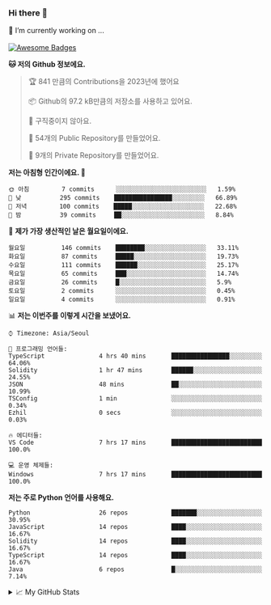 ### Hi there 👋 
🔭 I’m currently working on ... </br></br>
[![Awesome Badges](https://img.shields.io/badge/Introduce-EN-green.svg)](https://github.com/tlatkdgus1/tlatkdgus1/blob/main/README.md.en)

<!--START_SECTION:waka-->
**🐱 저의 Github 정보에요.** 

> 🏆 841 만큼의 Contributions을 2023년에 했어요
 > 
> 📦 Github의 97.2 kB만큼의 저장소를 사용하고 있어요. 
 > 
> 🚫 구직중이지 않아요.
 > 
> 📜 54개의 Public Repository를 만들었어요. 
 > 
> 🔑 9개의 Private Repository를 만들었어요.  

**저는 아침형 인간이에요. 🐤** 

```text
🌞 아침         7 commits      ░░░░░░░░░░░░░░░░░░░░░░░░░   1.59% 
🌆 낮　         295 commits    ████████████████░░░░░░░░░   66.89% 
🌃 저녁         100 commits    █████░░░░░░░░░░░░░░░░░░░░   22.68% 
🌙 밤　         39 commits     ██░░░░░░░░░░░░░░░░░░░░░░░   8.84%

```
📅 **제가 가장 생산적인 날은 월요일이에요.** 

```text
월요일          146 commits    ████████░░░░░░░░░░░░░░░░░   33.11% 
화요일          87 commits     █████░░░░░░░░░░░░░░░░░░░░   19.73% 
수요일          111 commits    ██████░░░░░░░░░░░░░░░░░░░   25.17% 
목요일          65 commits     ███░░░░░░░░░░░░░░░░░░░░░░   14.74% 
금요일          26 commits     █░░░░░░░░░░░░░░░░░░░░░░░░   5.9% 
토요일          2 commits      ░░░░░░░░░░░░░░░░░░░░░░░░░   0.45% 
일요일          4 commits      ░░░░░░░░░░░░░░░░░░░░░░░░░   0.91%

```


📊 **저는 이번주를 이렇게 시간을 보냈어요.** 

```text
⌚︎ Timezone: Asia/Seoul

💬 프로그래밍 언어들: 
TypeScript               4 hrs 40 mins       ████████████████░░░░░░░░░   64.06% 
Solidity                 1 hr 47 mins        ██████░░░░░░░░░░░░░░░░░░░   24.55% 
JSON                     48 mins             ██░░░░░░░░░░░░░░░░░░░░░░░   10.99% 
TSConfig                 1 min               ░░░░░░░░░░░░░░░░░░░░░░░░░   0.34% 
Ezhil                    0 secs              ░░░░░░░░░░░░░░░░░░░░░░░░░   0.03%

🔥 에디터들: 
VS Code                  7 hrs 17 mins       █████████████████████████   100.0%

💻 운영 체제들: 
Windows                  7 hrs 17 mins       █████████████████████████   100.0%

```

**저는 주로 Python 언어를 사용해요.** 

```text
Python                   26 repos            ███████░░░░░░░░░░░░░░░░░░   30.95% 
JavaScript               14 repos            ████░░░░░░░░░░░░░░░░░░░░░   16.67% 
Solidity                 14 repos            ████░░░░░░░░░░░░░░░░░░░░░   16.67% 
TypeScript               14 repos            ████░░░░░░░░░░░░░░░░░░░░░   16.67% 
Java                     6 repos             █░░░░░░░░░░░░░░░░░░░░░░░░   7.14%

```



<!--END_SECTION:waka-->

<details>
<summary>📈 My GitHub Stats</summary>
<p align="center"> <img src="https://github-readme-stats.vercel.app/api?username=tlatkdgus1&show_icons=true" alt="tlatkdgus1" />
</details>
